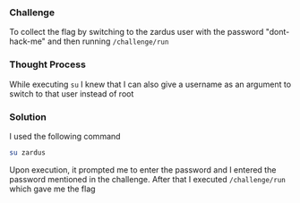 ### Challenge

To collect the flag by switching to the zardus user with the password "dont-hack-me" and then running `/challenge/run`

### Thought Process

While executing `su` I knew that I can also give a username as an argument to switch to that user instead of root

### Solution

I used the following command
```bash
su zardus
```
Upon execution, it prompted me to enter the password and I entered the password mentioned in the challenge. After that I executed `/challenge/run` which gave me the flag
